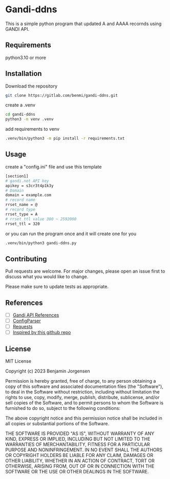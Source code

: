 # Gandi-ddns

This is a simple python program that updated A and AAAA recornds using GANDI API.

## Requirements
python3.10 or more

## Installation

Download the repository

```bash
git clone https://gitlab.com/benmi/gandi-ddns.git
```
create a .venv
```bash
cd gandi-ddns
python3 -m venv .venv
```
add requirements to venv
```bash
.venv/bin/python3 -m pip install -r requirements.txt
```

## Usage
create a "config.ini" file and use this template
```bash
[section1]
# gandi.net API key
apikey = s3cr3t4p1k3y
# Domain
domain = example.com
# record name
rrset_name = @
# record type
rrset_type = A
# rrset_ttl value 300 ~ 2592000
rrset_ttl = 320
```
or you can run the program once and it will create one for you
```bash
.venv/bin/python3 gandi-ddns.py
```


## Contributing

Pull requests are welcome. For major changes, please open an issue first
to discuss what you would like to change.

Please make sure to update tests as appropriate.

## References

- [ ] [Gandi API References](https://api.gandi.net/docs/livedns/)
- [ ] [ConfigParser](https://docs.python.org/3/library/configparser.html)
- [ ] [Requests](https://requests.readthedocs.io/en/latest/user/quickstart/#response-status-codes)
- [ ] [Inspired by this github repo](https://github.com/matt1/gandi-ddns)

## License

<dl>
  <dt rel="LICENSE">MIT License

Copyright (c) 2023 Benjamin Jorgensen

Permission is hereby granted, free of charge, to any person obtaining a copy
of this software and associated documentation files (the "Software"), to deal
in the Software without restriction, including without limitation the rights
to use, copy, modify, merge, publish, distribute, sublicense, and/or sell
copies of the Software, and to permit persons to whom the Software is
furnished to do so, subject to the following conditions:

The above copyright notice and this permission notice shall be included in all
copies or substantial portions of the Software.

THE SOFTWARE IS PROVIDED "AS IS", WITHOUT WARRANTY OF ANY KIND, EXPRESS OR
IMPLIED, INCLUDING BUT NOT LIMITED TO THE WARRANTIES OF MERCHANTABILITY,
FITNESS FOR A PARTICULAR PURPOSE AND NONINFRINGEMENT. IN NO EVENT SHALL THE
AUTHORS OR COPYRIGHT HOLDERS BE LIABLE FOR ANY CLAIM, DAMAGES OR OTHER
LIABILITY, WHETHER IN AN ACTION OF CONTRACT, TORT OR OTHERWISE, ARISING FROM,
OUT OF OR IN CONNECTION WITH THE SOFTWARE OR THE USE OR OTHER DEALINGS IN THE
SOFTWARE.
</dt>
</dl>
